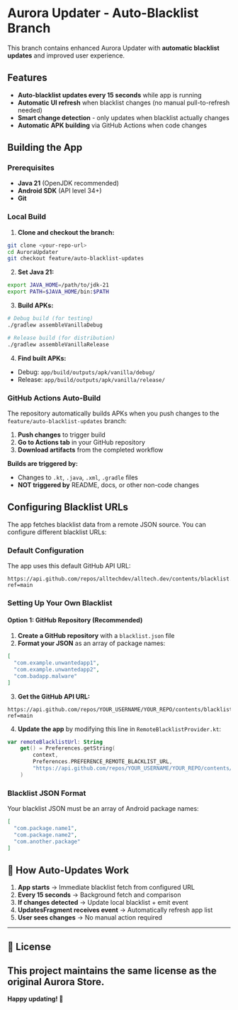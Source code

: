 # Aurora Updater - Auto-Blacklist Branch

This branch contains enhanced Aurora Updater with **automatic blacklist updates** and improved user experience.

## Features

- **Auto-blacklist updates every 15 seconds** while app is running
- **Automatic UI refresh** when blacklist changes (no manual pull-to-refresh needed)
- **Smart change detection** - only updates when blacklist actually changes
- **Automatic APK building** via GitHub Actions when code changes

## Building the App

### Prerequisites
- **Java 21** (OpenJDK recommended)
- **Android SDK** (API level 34+)
- **Git**

### Local Build

1. **Clone and checkout the branch:**
```bash
git clone <your-repo-url>
cd AuroraUpdater
git checkout feature/auto-blacklist-updates
```

2. **Set Java 21:**
```bash
export JAVA_HOME=/path/to/jdk-21
export PATH=$JAVA_HOME/bin:$PATH
```

3. **Build APKs:**
```bash
# Debug build (for testing)
./gradlew assembleVanillaDebug

# Release build (for distribution)
./gradlew assembleVanillaRelease
```

4. **Find built APKs:**
- Debug: `app/build/outputs/apk/vanilla/debug/`
- Release: `app/build/outputs/apk/vanilla/release/`

### GitHub Actions Auto-Build

The repository automatically builds APKs when you push changes to the `feature/auto-blacklist-updates` branch:

1. **Push changes** to trigger build
2. **Go to Actions tab** in your GitHub repository
3. **Download artifacts** from the completed workflow

**Builds are triggered by:**
- Changes to `.kt`, `.java`, `.xml`, `.gradle` files
- **NOT triggered by** README, docs, or other non-code changes

## Configuring Blacklist URLs

The app fetches blacklist data from a remote JSON source. You can configure different blacklist URLs:

### Default Configuration

The app uses this default GitHub API URL:
```
https://api.github.com/repos/alltechdev/alltech.dev/contents/blacklist.json?ref=main
```

### Setting Up Your Own Blacklist

#### Option 1: GitHub Repository (Recommended)

1. **Create a GitHub repository** with a `blacklist.json` file
2. **Format your JSON** as an array of package names:
```json
[
  "com.example.unwantedapp1",
  "com.example.unwantedapp2",
  "com.badapp.malware"
]
```

3. **Get the GitHub API URL:**
```
https://api.github.com/repos/YOUR_USERNAME/YOUR_REPO/contents/blacklist.json?ref=main
```

4. **Update the app** by modifying this line in `RemoteBlacklistProvider.kt`:
```kotlin
var remoteBlacklistUrl: String
    get() = Preferences.getString(
        context, 
        Preferences.PREFERENCE_REMOTE_BLACKLIST_URL,
        "https://api.github.com/repos/YOUR_USERNAME/YOUR_REPO/contents/blacklist.json?ref=main"
    )
```

### Blacklist JSON Format

Your blacklist JSON must be an array of Android package names:

```json
[
  "com.package.name1",
  "com.package.name2",
  "com.another.package"
]
```

## 🔄 How Auto-Updates Work

1. **App starts** → Immediate blacklist fetch from configured URL
2. **Every 15 seconds** → Background fetch and comparison
3. **If changes detected** → Update local blacklist + emit event
4. **UpdatesFragment receives event** → Automatically refresh app list
5. **User sees changes** → No manual action required


---

## 📄 License

This project maintains the same license as the original Aurora Store.
---

**Happy updating! 🚀**
